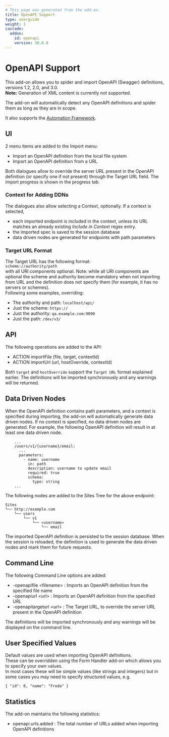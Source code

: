 ```yaml
---
# This page was generated from the add-on.
title: OpenAPI Support
type: userguide
weight: 1
cascade:
  addon:
    id: openapi
    version: 30.0.0
---
```


# OpenAPI Support

This add-on allows you to spider and import OpenAPI (Swagger) definitions, versions 1.2, 2.0, and 3.0.   
**Note:** Generation of XML content is currently not supported.   

The add-on will automatically detect any OpenAPI definitions and spider them as long as they are in scope.   

It also supports the [Automation Framework](/docs/desktop/addons/openapi-support/automation/).

## UI

2 menu items are added to the Import menu:

* Import an OpenAPI definition from the local file system
* Import an OpenAPI definition from a URL

Both dialogues allow to override the server URL present in the OpenAPI definition (or specify one if not present) through the Target URL field. The import progress is shown in the progress tab.

### Context for Adding DDNs

The dialogues also allow selecting a Context, optionally. If a context is selected,

* each imported endpoint is included in the context, unless its URL matches an already existing *Include in Context* regex entry.
* the imported spec is saved to the session database
* data driven nodes are generated for endpoints with path parameters

### Target URL Format

The Target URL has the following format:  
`scheme://authority/path`  
with all URI components optional. Note: while all URI components are optional the scheme and authority become mandatory when not importing from URL and the definition does not specify them (for example, it has no servers or schemes).  
Following some examples, overriding:

* The authority and path: `localhost/api/`
* Just the scheme: `https://`
* Just the authority: `qa.example.com:9090`
* Just the path: `/dev/v3/`

## API

The following operations are added to the API:

* ACTION importFile (file, target, contextId)
* ACTION importUrl (url, hostOverride, contextId)

Both `target` and `hostOverride` support the `Target URL` format explained earlier. The definitions will be imported synchronously and any warnings will be returned.

## Data Driven Nodes

When the OpenAPI definition contains path parameters, and a context is specified during importing, the add-on will automatically generate data driven nodes. If no context is specified, no data driven nodes are generated. For example, the following OpenAPI definition will result in at least one data driven node.

```
    ...
    /users/v1/{username}/email:
      ...
      parameters:
        - name: username
          in: path
          description: username to update email
          required: true
          schema:
            type: string
    ...
```

The following nodes are added to the Sites Tree for the above endpoint:

```
Sites
└── http://example.com
    └── users
        └── v1
            └── «username»
                └── email
```

The imported OpenAPI definition is persisted to the session database. When the session is reloaded, the definition is used to generate the data driven nodes and mark them for future requests.

## Command Line

The following Command Line options are added:

* -openapifile \<filename\> : Imports an OpenAPI definition from the specified file name
* -openapiurl \<url\> : Imports an OpenAPI definition from the specified URL
* -openapitargeturl \<url\> : The Target URL, to override the server URL present in the OpenAPI definition

The definitions will be imported synchronously and any warnings will be displayed on the command line.

## User Specified Values

Default values are used when importing OpenAPI definitions.  
These can be overridden using the Form Handler add-on which allows you to specify your own values.  
In most cases these will be simple values (like strings and integers) but in some cases you may need to specify structured values, e.g.

```
{ "id": 0, "name": "Freda" }
```

## Statistics

The add-on maintains the following statistics:

* openapi.urls.added : The total number of URLs added when importing OpenAPI definitions
